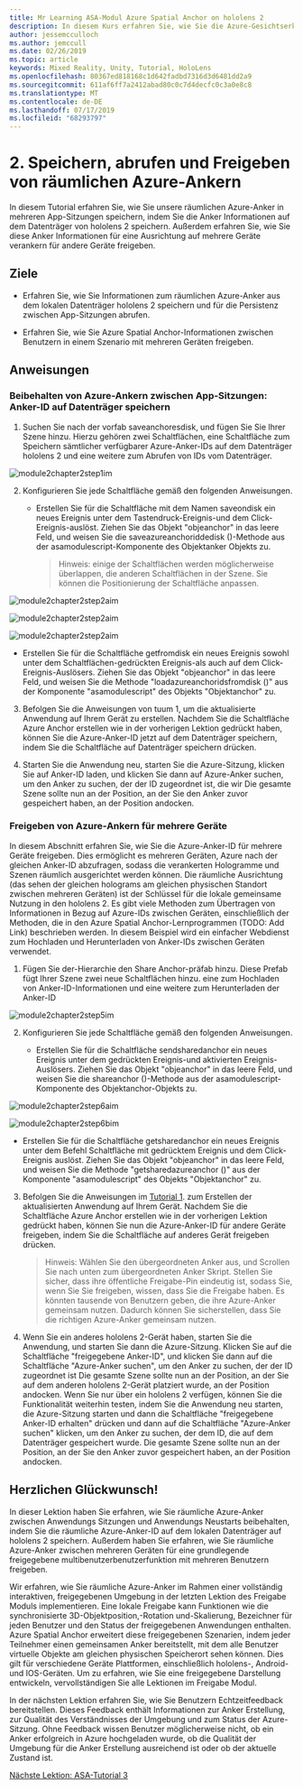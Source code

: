 ```yaml
---
title: Mr Learning ASA-Modul Azure Spatial Anchor on hololens 2
description: In diesem Kurs erfahren Sie, wie Sie die Azure-Gesichtserkennung in einer Mixed Reality-Anwendung implementieren.
author: jessemcculloch
ms.author: jemccull
ms.date: 02/26/2019
ms.topic: article
keywords: Mixed Reality, Unity, Tutorial, HoloLens
ms.openlocfilehash: 80367ed818168c1d642fadbd7316d3d6481dd2a9
ms.sourcegitcommit: 611af6ff7a2412abad80c0c7d4decfc0c3a0e8c8
ms.translationtype: MT
ms.contentlocale: de-DE
ms.lasthandoff: 07/17/2019
ms.locfileid: "68293797"
---
```

# <a name="2-saving-retrieving-and-sharing-azure-spatial-anchors"></a>2. Speichern, abrufen und Freigeben von räumlichen Azure-Ankern

In diesem Tutorial erfahren Sie, wie Sie unsere räumlichen Azure-Anker in mehreren App-Sitzungen speichern, indem Sie die Anker Informationen auf dem Datenträger von hololens 2 speichern. Außerdem erfahren Sie, wie Sie diese Anker Informationen für eine Ausrichtung auf mehrere Geräte verankern für andere Geräte freigeben.

## <a name="objectives"></a>Ziele

* Erfahren Sie, wie Sie Informationen zum räumlichen Azure-Anker aus dem lokalen Datenträger hololens 2 speichern und für die Persistenz zwischen App-Sitzungen abrufen.

* Erfahren Sie, wie Sie Azure Spatial Anchor-Informationen zwischen Benutzern in einem Szenario mit mehreren Geräten freigeben.

## <a name="instructions"></a>Anweisungen

### <a name="persist-azure-anchors-between-app-sessions---save-anchor-id-to-disk"></a>Beibehalten von Azure-Ankern zwischen App-Sitzungen: Anker-ID auf Datenträger speichern

1. Suchen Sie nach der vorfab saveanchoresdisk, und fügen Sie Sie Ihrer Szene hinzu. Hierzu gehören zwei Schaltflächen, eine Schaltfläche zum Speichern sämtlicher verfügbarer Azure-Anker-IDs auf dem Datenträger hololens 2 und eine weitere zum Abrufen von IDs vom Datenträger.

![module2chapter2step1im](images/module2chapter2step1im.PNG)

2. Konfigurieren Sie jede Schaltfläche gemäß den folgenden Anweisungen.

   - Erstellen Sie für die Schaltfläche mit dem Namen saveondisk ein neues Ereignis unter dem Tastendruck-Ereignis-und dem Click-Ereignis-auslöst. Ziehen Sie das Objekt "objeanchor" in das leere Feld, und weisen Sie die saveazureanchoriddedisk ()-Methode aus der asamodulescript-Komponente des Objektanker Objekts zu.
   
     > Hinweis: einige der Schaltflächen werden möglicherweise überlappen, die anderen Schaltflächen in der Szene. Sie können die Positionierung der Schaltfläche anpassen.

![module2chapter2step2aim](images/module2chapter2step2aim.PNG)

![module2chapter2step2aim](images/module2chapter2step2bim.PNG)

![module2chapter2step2aim](images/module2chapter2step2cim.PNG)


   - Erstellen Sie für die Schaltfläche getfromdisk ein neues Ereignis sowohl unter dem Schaltflächen-gedrückten Ereignis-als auch auf dem Click-Ereignis-Auslösers. Ziehen Sie das Objekt "objeanchor" in das leere Feld, und weisen Sie die Methode "loadazureanchoridsfromdisk ()" aus der Komponente "asamodulescript" des Objekts "Objektanchor" zu.

3. Befolgen Sie die Anweisungen von tuum 1, um die aktualisierte Anwendung auf Ihrem Gerät zu erstellen. Nachdem Sie die Schaltfläche Azure Anchor erstellen wie in der vorherigen Lektion gedrückt haben, können Sie die Azure-Anker-ID jetzt auf dem Datenträger speichern, indem Sie die Schaltfläche auf Datenträger speichern drücken.

4. Starten Sie die Anwendung neu, starten Sie die Azure-Sitzung, klicken Sie auf Anker-ID laden, und klicken Sie dann auf Azure-Anker suchen, um den Anker zu suchen, der der ID zugeordnet ist, die wir Die gesamte Szene sollte nun an der Position, an der Sie den Anker zuvor gespeichert haben, an der Position andocken.

### <a name="share-azure-anchors-between-multiple-devices"></a>Freigeben von Azure-Ankern für mehrere Geräte

In diesem Abschnitt erfahren Sie, wie Sie die Azure-Anker-ID für mehrere Geräte freigeben. Dies ermöglicht es mehreren Geräten, Azure nach der gleichen Anker-ID abzufragen, sodass die verankerten Hologramme und Szenen räumlich ausgerichtet werden können. Die räumliche Ausrichtung (das sehen der gleichen holograms am gleichen physischen Standort zwischen mehreren Geräten) ist der Schlüssel für die lokale gemeinsame Nutzung in den hololens 2. Es gibt viele Methoden zum Übertragen von Informationen in Bezug auf Azure-IDs zwischen Geräten, einschließlich der Methoden, die in den Azure Spatial Anchor-Lernprogrammen (TODO: Add Link) beschrieben werden. In diesem Beispiel wird ein einfacher Webdienst zum Hochladen und Herunterladen von Anker-IDs zwischen Geräten verwendet.

1. Fügen Sie der-Hierarchie den Share Anchor-präfab hinzu. Diese Prefab fügt Ihrer Szene zwei neue Schaltflächen hinzu. eine zum Hochladen von Anker-ID-Informationen und eine weitere zum Herunterladen der Anker-ID 

![module2chapter2step5im](images/module2chapter2step5im.PNG)

2. Konfigurieren Sie jede Schaltfläche gemäß den folgenden Anweisungen.

   - Erstellen Sie für die Schaltfläche sendsharedanchor ein neues Ereignis unter dem gedrückten Ereignis-und aktivierten Ereignis-Auslösers. Ziehen Sie das Objekt "objeanchor" in das leere Feld, und weisen Sie die shareanchor ()-Methode aus der asamodulescript-Komponente des Objektanchor-Objekts zu.

![module2chapter2step6aim](images/module2chapter2step6aim.PNG)

![module2chapter2step6bim](images/module2chapter2step6bim.PNG)

   - Erstellen Sie für die Schaltfläche getsharedanchor ein neues Ereignis unter dem Befehl Schaltfläche mit gedrücktem Ereignis und dem Click-Ereignis auslöst. Ziehen Sie das Objekt "objeanchor" in das leere Feld, und weisen Sie die Methode "getsharedazureanchor ()" aus der Komponente "asamodulescript" des Objekts "Objektanchor" zu.

3. Befolgen Sie die Anweisungen im [Tutorial 1](mrlearning-base-ch1.md). zum Erstellen der aktualisierten Anwendung auf Ihrem Gerät. Nachdem Sie die Schaltfläche Azure Anchor erstellen wie in der vorherigen Lektion gedrückt haben, können Sie nun die Azure-Anker-ID für andere Geräte freigeben, indem Sie die Schaltfläche auf anderes Gerät freigeben drücken.

   > Hinweis: Wählen Sie den übergeordneten Anker aus, und Scrollen Sie nach unten zum übergeordneten Anker Skript. Stellen Sie sicher, dass ihre öffentliche Freigabe-Pin eindeutig ist, sodass Sie, wenn Sie Sie freigeben, wissen, dass Sie die Freigabe haben. Es könnten tausende von Benutzern geben, die ihre Azure-Anker gemeinsam nutzen. Dadurch können Sie sicherstellen, dass Sie die richtigen Azure-Anker gemeinsam nutzen.

4. Wenn Sie ein anderes hololens 2-Gerät haben, starten Sie die Anwendung, und starten Sie dann die Azure-Sitzung. Klicken Sie auf die Schaltfläche "freigegebene Anker-ID", und klicken Sie dann auf die Schaltfläche "Azure-Anker suchen", um den Anker zu suchen, der der ID zugeordnet ist Die gesamte Szene sollte nun an der Position, an der Sie auf dem anderen hololens 2-Gerät platziert wurde, an der Position andocken. Wenn Sie nur über ein hololens 2 verfügen, können Sie die Funktionalität weiterhin testen, indem Sie die Anwendung neu starten, die Azure-Sitzung starten und dann die Schaltfläche "freigegebene Anker-ID erhalten" drücken und dann auf die Schaltfläche "Azure-Anker suchen" klicken, um den Anker zu suchen, der dem ID, die auf dem Datenträger gespeichert wurde. Die gesamte Szene sollte nun an der Position, an der Sie den Anker zuvor gespeichert haben, an der Position andocken.

## <a name="congratulations"></a>Herzlichen Glückwunsch!
In dieser Lektion haben Sie erfahren, wie Sie räumliche Azure-Anker zwischen Anwendungs Sitzungen und Anwendungs Neustarts beibehalten, indem Sie die räumliche Azure-Anker-ID auf dem lokalen Datenträger auf hololens 2 speichern. Außerdem haben Sie erfahren, wie Sie räumliche Azure-Anker zwischen mehreren Geräten für eine grundlegende freigegebene multibenutzerbenutzerfunktion mit mehreren Benutzern freigeben.

Wir erfahren, wie Sie räumliche Azure-Anker im Rahmen einer vollständig interaktiven, freigegebenen Umgebung in der letzten Lektion des Freigabe Moduls implementieren. Eine lokale Freigabe kann Funktionen wie die synchronisierte 3D-Objektposition,-Rotation und-Skalierung, Bezeichner für jeden Benutzer und den Status der freigegebenen Anwendungen enthalten. Azure Spatial Anchor erweitert diese freigegebenen Szenarien, indem jeder Teilnehmer einen gemeinsamen Anker bereitstellt, mit dem alle Benutzer virtuelle Objekte am gleichen physischen Speicherort sehen können. Dies gilt für verschiedene Geräte Plattformen, einschließlich hololens-, Android-und IOS-Geräten. Um zu erfahren, wie Sie eine freigegebene Darstellung entwickeln, vervollständigen Sie alle Lektionen im Freigabe Modul.

In der nächsten Lektion erfahren Sie, wie Sie Benutzern Echtzeitfeedback bereitstellen. Dieses Feedback enthält Informationen zur Anker Erstellung, zur Qualität des Verständnisses der Umgebung und zum Status der Azure-Sitzung. Ohne Feedback wissen Benutzer möglicherweise nicht, ob ein Anker erfolgreich in Azure hochgeladen wurde, ob die Qualität der Umgebung für die Anker Erstellung ausreichend ist oder ob der aktuelle Zustand ist.

[Nächste Lektion: ASA-Tutorial 3](mrlearning-asa-ch3.md)

